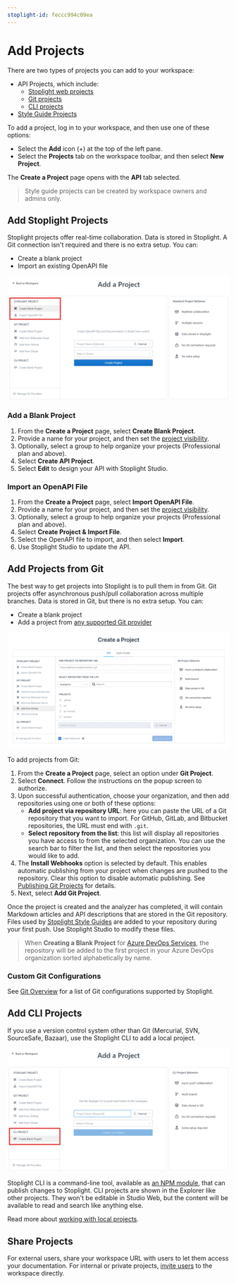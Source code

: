 ```yaml
---
stoplight-id: feccc994c09ea
---
```


# Add Projects

There are two types of projects you can add to your workspace:

- API Projects, which include:
  - [Stoplight web projects](#add-stoplight-projects)
  - [Git projects](#add-projects-from-git)
  - [CLI projects](#add-cli-projects)
- [Style Guide Projects](../2a.-style-guides/a1.create-style-guide.md)

To add a project, log in to your workspace, and then use one of these options:

* Select the **Add** icon (+) at the top of the left pane.
* Select the **Projects** tab on the workspace toolbar, and then select **New Project**.

The **Create a Project** page opens with the **API** tab selected.

> Style guide projects can be created by workspace owners and admins only.

## Add Stoplight Projects

Stoplight projects offer real-time collaboration. Data is stored in Stoplight. A Git connection isn't required and there is no extra setup. You can:

  - Create a blank project
  - Import an existing OpenAPI file

  ![add-projects](../assets/images/add-stoplight-project.png)

### Add a Blank Project

1. From the **Create a Project** page, select **Create Blank Project**.
2. Provide a name for your project, and then set the [project visibility](../2.-workspaces/l.project-access.md). 
3. Optionally, select a group to help organize your projects (Professional plan and above).
4. Select **Create API Project**.
5. Select **Edit** to design your API with Stoplight Studio.

### Import an OpenAPI File

1. From the **Create a Project** page, select **Import OpenAPI File**.
2. Provide a name for your project, and then set the [project visibility](../2.-workspaces/l.project-access.md). 
3. Optionally, select a group to help organize your projects (Professional plan and above).
4. Select **Create Project & Import File**.
5. Select the OpenAPI file to import, and then select **Import**.
6. Use Stoplight Studio to update the API.

## Add Projects from Git

The best way to get projects into Stoplight is to pull them in from Git. Git projects offer asynchronous push/pull collaboration across multiple branches. Data is stored in Git, but there is no extra setup. You can:

  - Create a blank project
  - Add a project from [any supported Git provider](../2.-workspaces/configure-git/a.configuring-git.md)

![add-projects](../assets/images/ss-add-project-repository-url.png)

To add projects from Git:

1. From the **Create a Project** page, select an option under **Git Project**.
2. Select **Connect**. Follow the instructions on the popup screen to authorize.
3. Upon successful authentication, choose your organization, and then add repositories using one or both of these options:
    - **Add project via repository URL**: here you can paste the URL of a Git repository that you want to import. For GitHub, GitLab, and Bitbucket repositories, the URL must end with `.git`.
    - **Select repository from the list**: this list will display all repositories you have access to from the selected organization. You can use the search bar to filter the list, and then select the repositories you would like to add.
4. The **Install Webhooks** option is selected by default. This enables automatic publishing from your project when changes are pushed to the repository. Clear this option to disable automatic publishing. See [Publishing Git Projects](../7.-projects/publishing-git-projects.md) for details. 
5. Next, select **Add Git Project**.

Once the project is created and the analyzer has completed, it will contain Markdown articles and API descriptions that are stored in the Git repository. Files used by [Stoplight Style Guides](../2a.-style-guides/style-guides-and-git.md) are added to your repository during your first push. Use Stoplight Studio to modify these files.

> When **Creating a Blank Project** for [Azure DevOps Services](../2.-workspaces/configure-git/k.azure-devops-services.md), the repository will be added to the first project in your Azure DevOps organization sorted alphabetically by name.

### Custom Git Configurations

See [Git Overview](../2.-workspaces/configure-git/a.configuring-git.md) for a list of Git configurations supported by Stoplight.

## Add CLI Projects

If you use a version control system other than Git (Mercurial, SVN, SourceSafe, Bazaar), use the Stoplight CLI to add a local project. 

 ![add-projects](../assets/images/add-cli-project.png)

Stoplight CLI is a command-line tool, available as [an NPM module](https://www.npmjs.com/package/@stoplight/cli), that can publish changes to Stoplight. CLI projects are shown in the Explorer like other projects. They won't be editable in Studio Web, but the content will be available to read and search like anything else. 

Read more about [working with local projects](../2.-workspaces/f.working-with-local-projects.md).

## Share Projects

For external users, share your workspace URL with users to let them access your documentation. For internal or private projects, [invite users](../2.-workspaces/d.workspace-access.md) to the workspace directly. 

